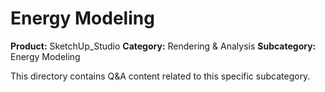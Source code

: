 # Energy Modeling

**Product:** SketchUp_Studio
**Category:** Rendering & Analysis
**Subcategory:** Energy Modeling

This directory contains Q&A content related to this specific subcategory.
